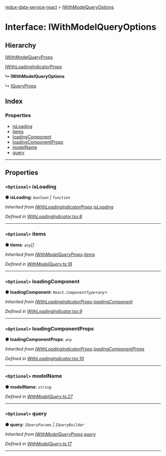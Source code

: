 [redux-data-service-react](../README.md) > [IWithModelQueryOptions](../interfaces/iwithmodelqueryoptions.md)

# Interface: IWithModelQueryOptions

## Hierarchy

 [IWithModelQueryProps](iwithmodelqueryprops.md)

 [IWithLoadingIndicatorProps](iwithloadingindicatorprops.md)

**↳ IWithModelQueryOptions**

↳  [IQueryProps](iqueryprops.md)

## Index

### Properties

* [isLoading](iwithmodelqueryoptions.md#isloading)
* [items](iwithmodelqueryoptions.md#items)
* [loadingComponent](iwithmodelqueryoptions.md#loadingcomponent)
* [loadingComponentProps](iwithmodelqueryoptions.md#loadingcomponentprops)
* [modelName](iwithmodelqueryoptions.md#modelname)
* [query](iwithmodelqueryoptions.md#query)

---

## Properties

<a id="isloading"></a>

### `<Optional>` isLoading

**● isLoading**: *`boolean` \| `function`*

*Inherited from [IWithLoadingIndicatorProps](iwithloadingindicatorprops.md).[isLoading](iwithloadingindicatorprops.md#isloading)*

*Defined in [WithLoadingIndicator.tsx:8](https://github.com/Rediker-Software/redux-data-service-react/blob/5ddfd25/src/WithLoadingIndicator.tsx#L8)*

___
<a id="items"></a>

### `<Optional>` items

**● items**: *`any`[]*

*Inherited from [IWithModelQueryProps](iwithmodelqueryprops.md).[items](iwithmodelqueryprops.md#items)*

*Defined in [WithModelQuery.ts:18](https://github.com/Rediker-Software/redux-data-service-react/blob/5ddfd25/src/WithModelQuery.ts#L18)*

___
<a id="loadingcomponent"></a>

### `<Optional>` loadingComponent

**● loadingComponent**: *`React.ComponentType`<`any`>*

*Inherited from [IWithLoadingIndicatorProps](iwithloadingindicatorprops.md).[loadingComponent](iwithloadingindicatorprops.md#loadingcomponent)*

*Defined in [WithLoadingIndicator.tsx:9](https://github.com/Rediker-Software/redux-data-service-react/blob/5ddfd25/src/WithLoadingIndicator.tsx#L9)*

___
<a id="loadingcomponentprops"></a>

### `<Optional>` loadingComponentProps

**● loadingComponentProps**: *`any`*

*Inherited from [IWithLoadingIndicatorProps](iwithloadingindicatorprops.md).[loadingComponentProps](iwithloadingindicatorprops.md#loadingcomponentprops)*

*Defined in [WithLoadingIndicator.tsx:10](https://github.com/Rediker-Software/redux-data-service-react/blob/5ddfd25/src/WithLoadingIndicator.tsx#L10)*

___
<a id="modelname"></a>

### `<Optional>` modelName

**● modelName**: *`string`*

*Defined in [WithModelQuery.ts:27](https://github.com/Rediker-Software/redux-data-service-react/blob/5ddfd25/src/WithModelQuery.ts#L27)*

___
<a id="query"></a>

### `<Optional>` query

**● query**: *`IQueryParams` \| `IQueryBuilder`*

*Inherited from [IWithModelQueryProps](iwithmodelqueryprops.md).[query](iwithmodelqueryprops.md#query)*

*Defined in [WithModelQuery.ts:17](https://github.com/Rediker-Software/redux-data-service-react/blob/5ddfd25/src/WithModelQuery.ts#L17)*

___

